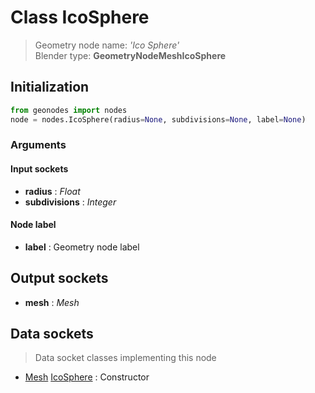 
# Class IcoSphere

> Geometry node name: _'Ico Sphere'_<br>Blender type:  **GeometryNodeMeshIcoSphere**

## Initialization


```python
from geonodes import nodes
node = nodes.IcoSphere(radius=None, subdivisions=None, label=None)
```


### Arguments


#### Input sockets



- **radius** : _Float_
- **subdivisions** : _Integer_



#### Node label



- **label** : Geometry node label



## Output sockets



- **mesh** : _Mesh_



## Data sockets

> Data socket classes implementing this node


- [Mesh](./sockets/Mesh.md) [IcoSphere](./sockets/Mesh.md#icosphere) : Constructor


